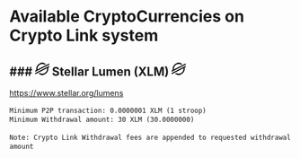 # Available CryptoCurrencies on Crypto Link system

## ### ![banner](../img/emojiLumen.png) Stellar Lumen (XLM) ![banner](../img/emojiLumen.png)
https://www.stellar.org/lumens 

```
Minimum P2P transaction: 0.0000001 XLM (1 stroop)
Minimum Withdrawal amount: 30 XLM (30.0000000)

Note: Crypto Link Withdrawal fees are appended to requested withdrawal amount
```
